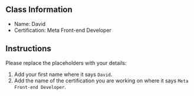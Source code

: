 ## Class Information
- Name: David  
- Certification: Meta Front-end Developer  

## Instructions
Please replace the placeholders with your details:
1. Add your first name where it says `David`.  
2. Add the name of the certification you are working on where it says `Meta Front-end Developer`.  
